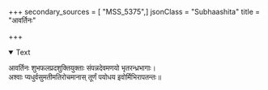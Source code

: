 +++
secondary_sources = [ "MSS_5375",]
jsonClass = "Subhaashita"
title = "आवर्तिनः"

+++

<details open><summary>Text</summary>

आवर्तिनः शुभफलप्रदशुक्तियुक्ताः संपन्नदेवमणयो भृतरन्ध्रभागाः।  
अश्वाः प्यधुर्वसुमतीमतिरोचमानास् तूर्णं पयोधय इवोर्मिभिरापतन्तः॥
</details>
